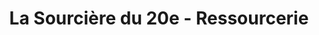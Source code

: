 ---
title: "La Sourcière du 20e - Ressourcerie"
url: /paris/la-sourciere-du-20e-ressourcerie/
shop: charité
---